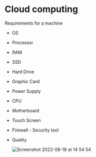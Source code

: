 # Cloud computing

Requirements for a machine

- OS
- Processor
- RAM
- SSD
- Hard Drive
- Graphic Card
- Power Supply
- CPU
- Motherboard
- Touch Screen
- Firewall - Security tool
- Quality
  
  ![Screenshot 2022-08-18 at 14 54 54](https://user-images.githubusercontent.com/102330725/185412693-c6258b14-15be-4082-9943-eeade718f781.png)
